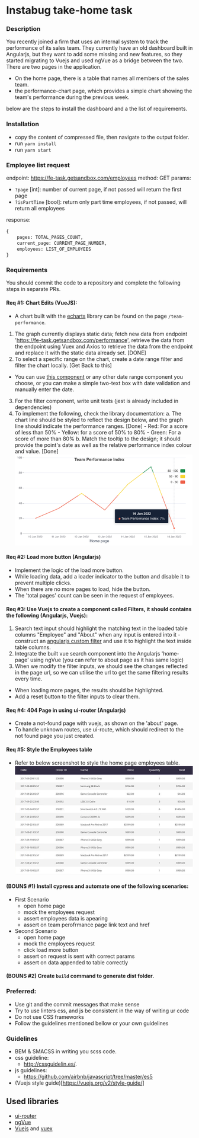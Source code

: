 # Instabug take-home task
### Description
You recently joined a firm that uses an internal system to track the performance of its sales team. They currently have an old dashboard built in Angularjs, but they want to add some missing and new features, so they started migrating to Vuejs and used ngVue as a bridge between the two.
There are two pages in the application.
- On the home page, there is a table that names all members of the sales team.
- the performance-chart page, which provides a simple chart showing the team's performance during the previous week.

below are the steps to install the dashboard and a the list of requirements.

### Installation
- copy the content of compressed file, then navigate to the output folder.
- run `yarn install`
- run `yarn start`

### Employee list request
endpoint: https://fe-task.getsandbox.com/employees
method: GET
params:
  - `?page` [int]: number of current page, if not passed will return the first page
  - `?isPartTime` [bool]: return only part time employees, if not passed, will return all employees

response:
```
{
    pages: TOTAL_PAGES_COUNT,
    current_page: CURRENT_PAGE_NUMBER,
    employees: LIST_OF_EMPLOYEES
}
```

### Requirements
You should commit the code to a repository and complete the following steps in separate PRs.

#### Req #1: Chart Edits (VueJS):
  - A chart built with the [echarts](https://echarts.apache.org/en/index.html) library can be found on the page `/team-performance`.
  1. The graph currently displays static data; fetch new data from endpoint 'https://fe-task.getsandbox.com/performance', retrieve the data from the endpoint using Vuex and Axios to retrieve the data from the endpoint and replace it with the static data already set. [DONE]
  2. To select a specific range on the chart, create a date range filter and filter the chart locally. [Get Back to this]
  - You can use [this component](https://element.eleme.io/#/en-US/component/date-picker#date-range) or any other date range component you choose, or you can make a simple two-text box with date validation and manually enter the date.
  3. For the filter component, write unit tests (jest is already included in dependencies)
  4. To implement the following, check the library documentation:
  a. The chart line should be styled to reflect the design below, and the graph line should indicate the performance ranges. [Done]
    - Red: For a score of less than 50%
    - Yellow: for a score of 50% to 80%
    - Green: For a score of more than 80%
  b. Match the tooltip to the design; it should provide the point's date as well as the relative performance index colour and value. [Done]
  ![performance-index-chart](chart.png)

#### Req #2: Load more button (Angularjs)
  - Implement the logic of the load more button.
  - While loading data, add a loader indicator to the button and disable it to prevent multiple clicks.
  - When there are no more pages to load, hide the button.
  - The 'total pages' count can be seen in the request of employees.

#### Req #3: Use Vuejs to create a component called Filters, it should contains the following (Angularjs, Vuejs):
  1. Search text input should highlight the matching text in the loaded table columns "Employee" and "About" when any input is entered into it - construct an [angularjs custom filter](https://docs.angularjs.org/tutorial/step_11) and use it to highlight the text inside table columns.
  2. Integrate the built vue search component into the Angularjs 'home-page' using ngVue (you can refer to about page as it has same logic)
  3. When we modify the filter inputs, we should see the changes reflected in the page url, so we can utilise the url to get the same filtering results every time.
  - When loading more pages, the results should be highlighted.
  - Add a reset button to the filter inputs to clear them.

#### Req #4: 404 Page in using ui-router (Angularjs)
  - Create a not-found page with vuejs, as shown on the 'about' page.
  - To handle unknown routes, use ui-route, which should redirect to the not found page you just created.

#### Req #5: Style the Employees table
  - Refer to below screenshot to style the home page employees table.
  ![table-design](table-design.png)

#### (BOUNS #1) Install cypress and automate one of the following scenarios:
  - First Scenario
    - open home page
    - mock the employees request
    - assert employees data is apearing
    - assert on team perofrmance page link text and href
  - Second Scenario
    - open home page
    - mock the employees request
    - click load more button
    - assert on request is sent with correct params
    - assert on data appended to table correctly

#### (BOUNS #2) Create `build` command to generate dist folder.

### Preferred:
- Use git and the commit messages that make sense
- Try to use linters css, and js be consistent in the way of writing ur code
- Do not use CSS frameworks
- Follow the guidelines mentioned bellow or your own guidelines

### Guidelines
- BEM & SMACSS in writing you scss code.
- css guideline:
  - http://cssguidelin.es/.
- js guidelines:
  - https://github.com/airbnb/javascript/tree/master/es5
- (Vuejs style guide)[https://vuejs.org/v2/style-guide/]

## Used libraries
- [ui-router](https://ui-router.github.io/ng1/)
- [ngVue](https://github.com/ngVue/ngVue)
- [Vuejs](https://vuejs.org/) and [vuex](https://vuex.vuejs.org/)
